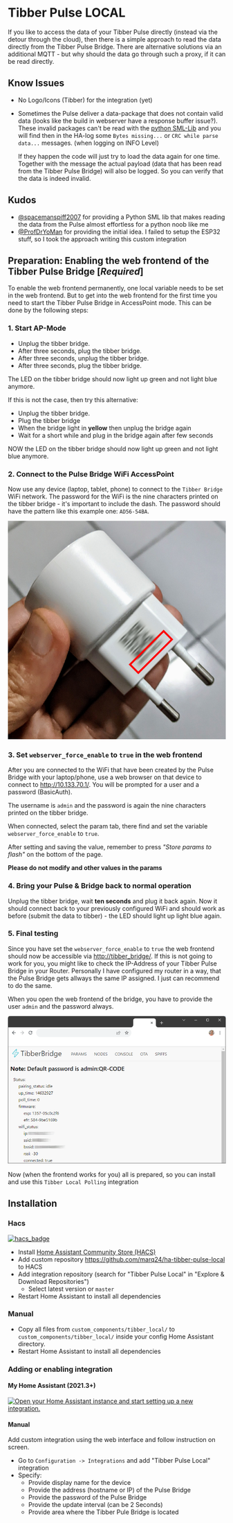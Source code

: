 # Tibber Pulse LOCAL
If you like to access the data of your Tibber Pulse directly (instead via the detour through the cloud), then there is
a simple approach to read the data directly from the Tibber Pulse Bridge. There are alternative solutions via an
additional MQTT - but why should the data go through such a proxy, if it can be read directly.

## Know Issues

- No Logo/Icons (Tibber) for the integration (yet)
 
- Sometimes the Pulse deliver a data-package that does not contain valid data (looks like the build in webserver have a
  response buffer issue?). These invalid packages can't be read with the [python SML-Lib](https://github.com/spacemanspiff2007/SmlLib)
  and you will find then in the HA-log some `Bytes missing...` or `CRC while parse data...` messages. (when logging on
  INFO Level)
  
  If they happen the code will just try to load the data again for one time. Together with the message the actual payload
  (data that has been read from the Tibber Pulse Bridge) will also be logged. So you can verify that the data is indeed
  invalid.

## Kudos

- [@spacemanspiff2007](https://github.com/spacemanspiff2007) for providing a Python SML lib that makes reading the
  data from the Pulse almost effortless for a python noob like me
- [@ProfDrYoMan](https://github.com/ProfDrYoMan) for providing the initial idea. I failed to setup the ESP32 stuff, so
  I took the approach writing this custom integration 

## Preparation: Enabling the web frontend of the Tibber Pulse Bridge [*Required*]

To enable the web frontend permanently, one local variable needs to be set in the web frontend. But to get into the web
frontend for the first time you need to start the Tibber Pulse Bridge in AccessPoint mode. This can be done by the
following steps:

### 1. Start AP-Mode
* Unplug the tibber bridge.
* After three seconds, plug the tibber bridge.
* After three seconds, unplug the tibber bridge.
* After three seconds, plug the tibber bridge.

The LED on the tibber bridge should now light up green and not light blue anymore.

If this is not the case, then try this alternative:
* Unplug the tibber bridge.
* Plug the tibber bridge
* When the bridge light in __yellow__ then unplug the bridge again
* Wait for a short while and plug in the bridge again after few seconds

NOW the LED on the tibber bridge should now light up green and not light blue anymore.

### 2. Connect to the Pulse Bridge WiFi AccessPoint

Now use any device (laptop, tablet, phone) to connect to the `Tibber Bridge` WiFi network.  The password for the WiFi
is the nine characters printed on the tibber bridge - it's important to include the dash. The password should have the
pattern like this example one: `AD56-54BA`.

![img|160x90](images/bridge-pwd-location.png)

### 3. Set `webserver_force_enable` to `true` in the web frontend

After you are connected to the WiFi that have been created by the Pulse Bridge with your laptop/phone, use a web browser
on that device to connect to <http://10.133.70.1/>. You will be prompted for a user and a password (BasicAuth).

The username is ```admin``` and the password is again the nine characters printed on the tibber bridge.

When connected, select the param tab, there find and set the variable `webserver_force_enable` to `true`.

After setting and saving the value, remember to press *"Store params to flash"* on the bottom of the page.

__Please do not modify and other values in the params__

### 4. Bring your Pulse & Bridge back to normal operation 

Unplug the tibber bridge, wait __ten seconds__ and plug it back again. Now it should connect back to your previously
configured WiFi and should work as before (submit the data to tibber) - the LED should light up light blue again.

### 5. Final testing

Since you have set the `webserver_force_enable` to `true` the web frontend should now be accessible via
<http://tibber_bridge/>. If this is not going to work for you, you might like to check the IP-Address of your Tibber
Pulse Bridge in your Router. Personally I have configured my router in a way, that the Pulse Bridge gets allways the
same IP assigned. I just can recommend to do the same.

When you open the web frontend of the bridge, you have to provide the user `admin` and the password always.

![img|160x90](images/web-frontend.png)

Now (when the frontend works for you) all is prepared, so you can install and use this `Tibber Local Polling` integration

## Installation

### Hacs

[![hacs_badge](https://img.shields.io/badge/HACS-Custom-orange.svg)](https://github.com/hacs/integration)

- Install [Home Assistant Community Store (HACS)](https://hacs.xyz/)
- Add custom repository https://github.com/marq24/ha-tibber-pulse-local to HACS
- Add integration repository (search for "Tibber Pulse Local" in "Explore & Download Repositories")
    - Select latest version or `master`
- Restart Home Assistant to install all dependencies

### Manual

- Copy all files from `custom_components/tibber_local/` to `custom_components/tibber_local/` inside your config Home Assistant
  directory.
- Restart Home Assistant to install all dependencies

### Adding or enabling integration

#### My Home Assistant (2021.3+)

[![Open your Home Assistant instance and start setting up a new integration.](https://my.home-assistant.io/badges/config_flow_start.svg)](https://my.home-assistant.io/redirect/config_flow_start/?domain=tibber_local)

#### Manual

Add custom integration using the web interface and follow instruction on screen.

- Go to `Configuration -> Integrations` and add "Tibber Pulse Local" integration
- Specify:
  - Provide display name for the device
  - Provide the address (hostname or IP) of the Pulse Bridge
  - Provide the password of the Pulse Bridge
  - Provide the update interval (can be 2 Seconds)
  - Provide area where the Tibber Pule Bridge is located
